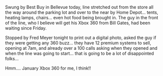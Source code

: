 Swung by Best Buy in Bellevue today, line stretched out from the store all the way around the parking lot and over to the near by Home Depot&#8230; tents, heating lamps, chairs&#8230; even hot food being brought in. The guy in the front of the line, who I believe will get his Xbox 360 from Bill Gates, had been waiting since Friday.

Stopped by Fred Meyer tonight to print out a digital photo, asked the guy if they were getting any 360 buzz&#8230; they have 12 premium systems to sell, opening at 7am, and already over a 100 calls asking when they opened and when the line was going to start&#8230; that is going to be a lot of disappointed folks&#8230;

Hmm&#8230;. January Xbox 360 for me, I think!!